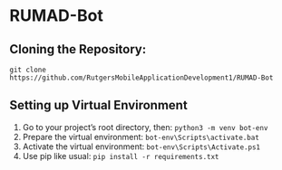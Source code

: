 # RUMAD-Bot

## Cloning the Repository:

`git clone https://github.com/RutgersMobileApplicationDevelopment1/RUMAD-Bot`

## Setting up Virtual Environment

1. Go to your project’s root directory, then: `python3 -m venv bot-env` 
2. Prepare the virtual environment: `bot-env\Scripts\activate.bat`
3. Activate the virtual environment: `bot-env\Scripts\Activate.ps1`
4. Use pip like usual: `pip install -r requirements.txt`
